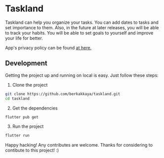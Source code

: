 # Taskland

Taskland can help you organize your tasks. You can add dates to tasks and set importance to them.
Also, in the future at later releases, you will be able to track your habits. You will be able to set goals to yourself
and improve your life for better.

App's privacy policy can be found [at here.](https://github.com/berkakkaya/taskland-policies/blob/main/PRIVACY-POLICY.md)

## Development

Getting the project up and running on local is easy. Just follow these steps:

1. Clone the project
```bash
git clone https://github.com/berkakkaya/taskland.git
cd taskland
```

2. Get the dependencies
```bash
flutter pub get
```

3. Run the project
```bash
flutter run
```

Happy hacking! Any contributes are welcome. Thanks for considering to contibute to this project! :)
